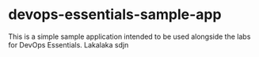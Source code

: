# devops-essentials-sample-app

This is a simple sample application intended to be used alongside the labs for DevOps Essentials.
 Lakalaka sdjn

